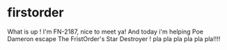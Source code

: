 # firstorder
What is up ! 
I'm FN-2187, nice to meet ya!
And today i'm helping Poe Dameron escape The FristOrder's Star Destroyer !
pla pla pla pla pla pla!!!!
